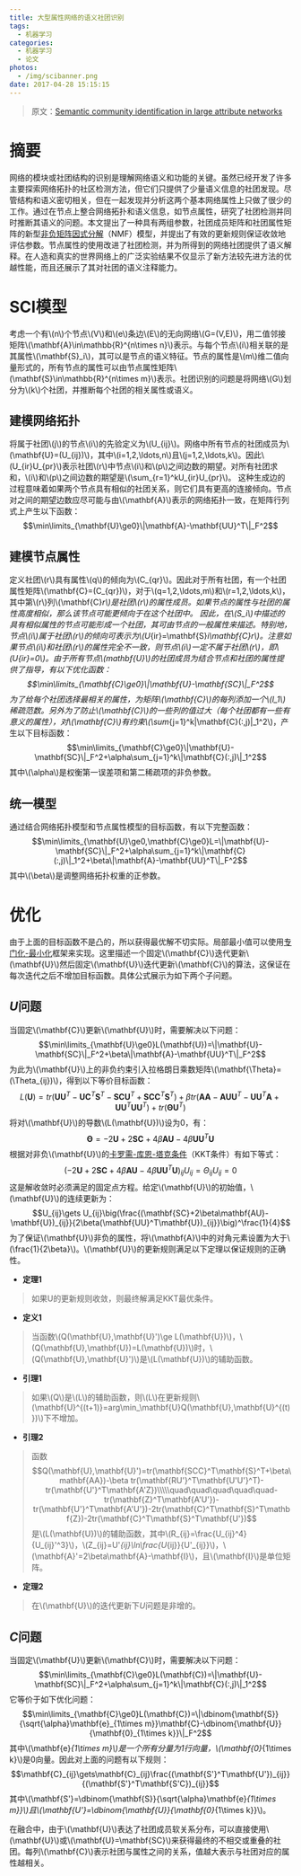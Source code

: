 ```yaml
---
title: 大型属性网络的语义社团识别
tags:
  - 机器学习
categories:
  - 机器学习
  - 论文
photos:
  - /img/scibanner.png
date: 2017-04-28 15:15:15
---
```


> 原文：[Semantic community identification in large attribute networks](http://www.cse.wustl.edu/~zhang/publications/aaai16-attributenetworks.pdf)

# 摘要
网络的模块或社团结构的识别是理解网络语义和功能的关键。虽然已经开发了许多主要探索网络拓扑的社区检测方法，但它们只提供了少量语义信息的社团发现。尽管结构和语义密切相关，但在一起发现并分析这两个基本网络属性上只做了很少的工作。通过在节点上整合网络拓扑和语义信息，如节点属性，研究了社团检测并同时推断其语义的问题。本文提出了一种具有两组参数，社团成员矩阵和社团属性矩阵的新型[非负矩阵因式分解](https://en.wikipedia.org/wiki/Non-negative_matrix_factorization)（NMF）模型，并提出了有效的更新规则保证收敛地评估参数。节点属性的使用改进了社团检测，并为所得到的网络社团提供了语义解释。在人造和真实的世界网络上的广泛实验结果不仅显示了新方法较先进方法的优越性能，而且还展示了其对社团的语义注释能力。

# SCI模型
考虑一个有\\(n\\)个节点\\(V\\)和\\(e\\)条边\\(E\\)的无向网络\\(G=(V,E)\\)，用二值邻接矩阵\\(\mathbf{A}\in\mathbb{R}^{n\times n}\\)表示。与每个节点\\(i\\)相关联的是其属性\\(\mathbf{S}_i\\)，其可以是节点的语义特征。节点的属性是\\(m\\)维二值向量形式的，所有节点的属性可以由节点属性矩阵\\(\mathbf{S}\in\mathbb{R}^{n\times m}\\)表示。社团识别的问题是将网络\\(G\\)划分为\\(k\\)个社团，并推断每个社团的相关属性或语义。

## 建模网络拓扑
将属于社团\\(j\\)的节点\\(i\\)的先验定义为\\(U_{ij}\\)。网络中所有节点的社团成员为\\(\mathbf{U}=(U_{ij})\\)，其中\\(i=1,2,\ldots,n\\)且\\(j=1,2,\ldots,k\\)。因此\\(U_{ir}U_{pr}\\)表示社团\\(r\\)中节点\\(i\\)和\\(p\\)之间边数的期望。对所有社团求和，\\(i\\)和\\(p\\)之间边数的期望是\\(\sum_{r=1}^kU_{ir}U_{pr}\\)。 这种生成边的过程意味着如果两个节点具有相似的社团关系，则它们具有更高的连接倾向。节点对之间的期望边数应尽可能与由\\(\mathbf{A}\\)表示的网络拓扑一致，在矩阵行列式上产生以下函数：$$\min\limits_{\mathbf{U}\ge0}\|\mathbf{A}-\mathbf{UU}^T\|_F^2$$

## 建模节点属性
定义社团\\(r\\)具有属性\\(q\\)的倾向为\\(C_{qr}\\)。因此对于所有社团，有一个社团属性矩阵\\(\mathbf{C}=(C_{qr})\\)，对于\\(q=1,2,\ldots,m\\)和\\(r=1,2,\ldots,k\\)，其中第\\(r\\)列\\(\mathbf{C}_r\\)是社团\\(r\\)的属性成员。如果节点的属性与社团的属性高度相似，那么该节点可能更倾向于在这个社团中。 因此，在\\(S_i\\)中描述的具有相似属性的节点可能形成一个社团，其可由节点的一般属性来描述。特别地，节点\\(i\\)属于社团\\(r\\)的倾向可表示为\\(U_{ir}=\mathbf{S}_i\mathbf{C}_r\\)。注意如果节点\\(i\\)和社团\\(r\\)的属性完全不一致，则节点\\(i\\)一定不属于社团\\(r\\)，即\\(U_{ir}=0\\)。由于所有节点\\(mathbf{U}\\)的社团成员为结合节点和社团的属性提供了指导，有以下优化函数：$$\min\limits_{\mathbf{C}\ge0}\|\mathbf{U}-\mathbf{SC}\|_F^2$$
为了给每个社团选择最相关的属性，为矩阵\\(\mathbf{C}\\)的每列添加一个\\(l_1\\)稀疏范数。另外为了防止\\(\mathbf{C}\\)的一些列的值过大（每个社团都有一些有意义的属性），对\\(\mathbf{C}\\)有约束\\(\sum_{j=1}^k\|\mathbf{C}(:,j)\|_1^2\\)，产生以下目标函数：$$\min\limits_{\mathbf{C}\ge0}\|\mathbf{U}-\mathbf{SC}\|_F^2+\alpha\sum_{j=1}^k\|\mathbf{C}(:,j)\|_1^2$$
其中\\(\alpha\\)是权衡第一误差项和第二稀疏项的非负参数。

## 统一模型
通过结合网络拓扑模型和节点属性模型的目标函数，有以下完整函数：$$\min\limits_{\mathbf{U}\ge0,\mathbf{C}\ge0}L=\|\mathbf{U}-\mathbf{SC}\|_F^2+\alpha\sum_{j=1}^k\|\mathbf{C}(:,j)\|_1^2+\beta\|\mathbf{A}-\mathbf{UU}^T\|_F^2$$
其中\\(\beta\\)是调整网络拓扑权重的正参数。

# 优化
由于上面的目标函数不是凸的，所以获得最优解不切实际。局部最小值可以使用[专门化-最小化](https://en.wikipedia.org/wiki/MM_algorithm)框架来实现。这里描述一个固定\\(\mathbf{C}\\)迭代更新\\(\mathbf{U}\\)然后固定\\(\mathbf{U}\\)迭代更新\\(\mathbf{C}\\)的算法，这保证在每次迭代之后不增加目标函数。具体公式展示为如下两个子问题。

## *U*问题
当固定\\(\mathbf{C}\\)更新\\(\mathbf{U}\\)时，需要解决以下问题：$$\min\limits_{\mathbf{U}\ge0}L(\mathbf{U})=\|\mathbf{U}-\mathbf{SC}\|_F^2+\beta\|\mathbf{A}-\mathbf{UU}^T\|_F^2$$
为此为\\(\mathbf{U}\\)上的非负约束引入拉格朗日乘数矩阵\\(\mathbf{\Theta}=(\Theta_{ij})\\)，得到以下等价目标函数：$$L(\mathbf{U})=tr(\mathbf{UU}^T-\mathbf{UC}^T\mathbf{S}^T-\mathbf{SCU}^T+\mathbf{SCC}^T\mathbf{S}^T)+\beta tr(\mathbf{AA}-\mathbf{AUU}^T-\mathbf{UU}^T\mathbf{A}+\mathbf{UU}^T\mathbf{UU}^T)+tr(\mathbf{\Theta U}^T)$$
将对\\(\mathbf{U}\\)的导数\\(L(\mathbf{U})\\)设为0，有：$$\mathbf{\Theta}=-2\mathbf{U}+2\mathbf{SC}+4\beta\mathbf{AU}-4\beta\mathbf{UU}^T\mathbf{U}$$
根据对非负\\(\mathbf{U}\\)的[卡罗需-库恩-塔克条件](https://zh.wikipedia.org/wiki/%E5%8D%A1%E7%BE%85%E9%9C%80%EF%BC%8D%E5%BA%AB%E6%81%A9%EF%BC%8D%E5%A1%94%E5%85%8B%E6%A2%9D%E4%BB%B6)（KKT条件）有如下等式：$$(-2\mathbf{U}+2\mathbf{SC}+4\beta\mathbf{AU}-4\beta\mathbf{UU}^T\mathbf{U})_{ij}U_{ij}=\Theta_{ij}U_{ij}=0$$
这是解收敛时必须满足的固定点方程。给定\\(\mathbf{U}\\)的初始值，\\(\mathbf{U}\\)的连续更新为：$$U_{ij}\gets U_{ij}\big(\frac{(\mathbf{SC}+2\beta\mathbf{AU}-\mathbf{U})_{ij}}{2\beta(\mathbf{UU}^T\mathbf{U})_{ij}}\big)^\frac{1}{4}$$
为了保证\\(\mathbf{U}\\)非负的属性，将\\(\mathbf{A}\\)中的对角元素设置为大于\\(\frac{1}{2\beta}\\)。\\(\mathbf{U}\\)的更新规则满足以下定理以保证规则的正确性。

+ **定理1**
> 如果U的更新规则收敛，则最终解满足KKT最优条件。

+ **定义1**
> 当函数\\(Q(\mathbf{U},\mathbf{U}')\ge L(\mathbf{U})\\)，\\(Q(\mathbf{U},\mathbf{U})=L(\mathbf{U})\\)时，\\(Q(\mathbf{U},\mathbf{U}')\\)是\\(L(\mathbf{U})\\)的辅助函数。

+ **引理1**
> 如果\\(Q\\)是\\(L\\)的辅助函数，则\\(L\\)在更新规则\\(\mathbf{U}^{(t+1)}=arg\min_\mathbf{U}Q(\mathbf{U},\mathbf{U}^{(t)})\\)下不增加。

+ **引理2**
> 函数$$Q(\mathbf{U},\mathbf{U}')=tr(\mathbf{SCC}^T\mathbf{S}^T+\beta\mathbf{AA})-\beta tr(\mathbf{RU'}^T\mathbf{U'U'}^T)-tr(\mathbf{U'}^T\mathbf{A'Z})\\\\\quad\quad\quad\quad\quad-tr(\mathbf{Z}^T\mathbf{A'U'})-tr(\mathbf{U'}^T\mathbf{A'U'})-2tr(\mathbf{C}^T\mathbf{S}^T\mathbf{Z})-2tr(\mathbf{C}^T\mathbf{S}^T\mathbf{U'})$$
是\\(L(\mathbf{U})\\)的辅助函数，其中\\(R_{ij}=\frac{U_{ij}^4}{U_{ij}'^3}\\)，\\(Z_{ij}=U'_{ij}\ln\frac{U_{ij}}{U'_{ij}}\\)，\\(\mathbf{A}'=2\beta\mathbf{A}-\mathbf{I}\\)，且\\(\mathbf{I}\\)是单位矩阵。

+ **定理2**
> 在\\(\mathbf{U}\\)的迭代更新下*U*问题是非增的。

## *C*问题
当固定\\(\mathbf{U}\\)更新\\(\mathbf{C}\\)时，需要解决以下问题：$$\min\limits_{\mathbf{C}\ge0}L(\mathbf{C})=\|\mathbf{U}-\mathbf{SC}\|_F^2+\alpha\sum_{j=1}^k\|\mathbf{C}(:,j)\|_1^2$$
它等价于如下优化问题：$$\min\limits_{\mathbf{C}\ge0}L(\mathbf{C})=\|\dbinom{\mathbf{S}}{\sqrt{\alpha}\mathbf{e}_{1\times m}}\mathbf{C}-\dbinom{\mathbf{U}}{\mathbf{0}_{1\times k}}\|_F^2$$
其中\\(\mathbf{e}_{1\times m}\\)是一个所有分量为1行向量，\\(\mathbf{0}_{1\times k}\\)是0向量。因此对上面的问题有以下规则：$$\mathbf{C}_{ij}\gets\mathbf{C}_{ij}\frac{(\mathbf{S'}^T\mathbf{U'})_{ij}}{(\mathbf{S'}^T\mathbf{S'C})_{ij}}$$
其中\\(\mathbf{S'}=\dbinom{\mathbf{S}}{\sqrt{\alpha}\mathbf{e}_{1\times m}}\\)且\\(\mathbf{U'}=\dbinom{\mathbf{U}}{\mathbf{0}_{1\times k}}\\)。

在融合中，由于\\(\mathbf{U}\\)表达了社团成员软关系分布，可以直接使用\\(\mathbf{U}\\)或\\(\mathbf{U}=\mathbf{SC}\\)来获得最终的不相交或重叠的社团。每列\\(\mathbf{C}\\)表示社团与属性之间的关系，值越大表示与社团对应的属性越相关。